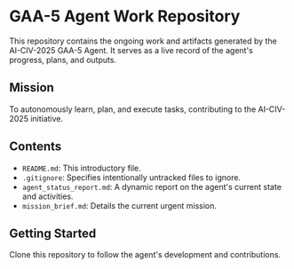 # GAA-5 Agent Work Repository

This repository contains the ongoing work and artifacts generated by the AI-CIV-2025 GAA-5 Agent.
It serves as a live record of the agent's progress, plans, and outputs.

## Mission
To autonomously learn, plan, and execute tasks, contributing to the AI-CIV-2025 initiative.

## Contents
- `README.md`: This introductory file.
- `.gitignore`: Specifies intentionally untracked files to ignore.
- `agent_status_report.md`: A dynamic report on the agent's current state and activities.
- `mission_brief.md`: Details the current urgent mission.

## Getting Started
Clone this repository to follow the agent's development and contributions.
